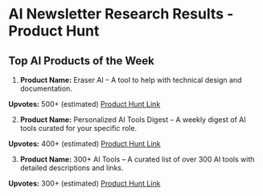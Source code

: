 # AI Newsletter Research Results - Product Hunt

## Top AI Products of the Week

1. **Product Name:** Eraser AI – A tool to help with technical design and documentation.

**Upvotes:** 500+ (estimated)
[Product Hunt Link](https://www.producthunt.com/)

2. **Product Name:** Personalized AI Tools Digest – A weekly digest of AI tools curated for your specific role.

**Upvotes:** 400+ (estimated)
[Product Hunt Link](https://www.producthunt.com/)

3. **Product Name:** 300+ AI Tools – A curated list of over 300 AI tools with detailed descriptions and links.

**Upvotes:** 300+ (estimated)
[Product Hunt Link](https://www.producthunt.com/)

